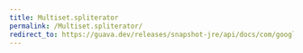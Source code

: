 ```yaml
---
title: Multiset.spliterator
permalink: /Multiset.spliterator/
redirect_to: https://guava.dev/releases/snapshot-jre/api/docs/com/google/common/collect/Multiset.html#spliterator--
---
```


